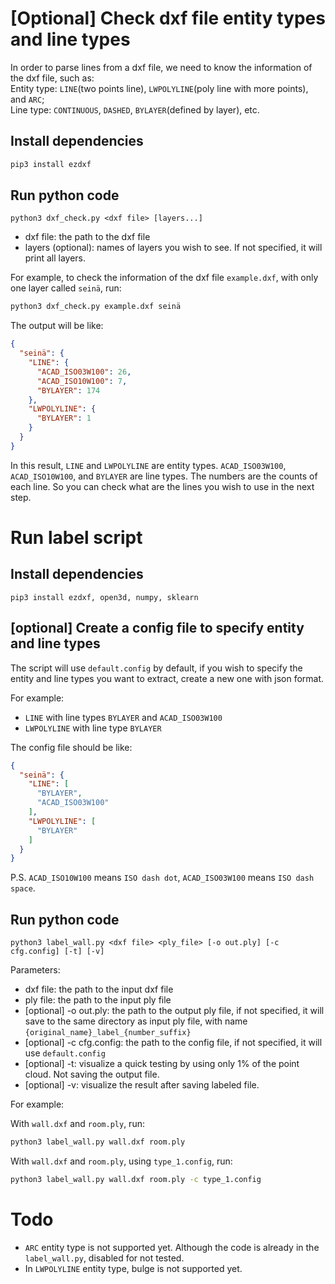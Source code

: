 # [Optional] Check dxf file entity types and line types

In order to parse lines from a dxf file, we need to know the information of the dxf file, such as:  
Entity type: `LINE`(two points line), `LWPOLYLINE`(poly line with more points), and `ARC`;  
Line type: `CONTINUOUS`, `DASHED`, `BYLAYER`(defined by layer), etc.

## Install dependencies

```bash
pip3 install ezdxf
```

## Run python code

`python3 dxf_check.py <dxf file> [layers...]`

- dxf file: the path to the dxf file
- layers (optional): names of layers you wish to see. If not specified, it will print all
  layers.

For example, to check the information of the dxf file `example.dxf`, with only one layer called `seinä`,
run:

```bash
python3 dxf_check.py example.dxf seinä
```

The output will be like:

```json
{
  "seinä": {
    "LINE": {
      "ACAD_ISO03W100": 26,
      "ACAD_ISO10W100": 7,
      "BYLAYER": 174
    },
    "LWPOLYLINE": {
      "BYLAYER": 1
    }
  }
}

```

In this result, `LINE` and `LWPOLYLINE` are entity types. `ACAD_ISO03W100`, `ACAD_ISO10W100`, and `BYLAYER` are line
types. The numbers are the counts of each line. So you can check what are the lines you wish to use in the next step.

# Run label script

## Install dependencies

```
pip3 install ezdxf, open3d, numpy, sklearn
```

## [optional] Create a config file to specify entity and line types

The script will use `default.config` by default, if you wish to specify the entity and line types you want to extract,
create a new one with json format.

For example:

- `LINE` with line types `BYLAYER` and `ACAD_ISO03W100`
- `LWPOLYLINE` with line type `BYLAYER`

The config file should be like:

```json
{
  "seinä": {
    "LINE": [
      "BYLAYER",
      "ACAD_ISO03W100"
    ],
    "LWPOLYLINE": [
      "BYLAYER"
    ]
  }
}
```

P.S. `ACAD_ISO10W100` means `ISO dash dot`, `ACAD_ISO03W100` means `ISO dash space`.

## Run python code

`python3 label_wall.py <dxf file> <ply_file> [-o out.ply] [-c cfg.config] [-t] [-v]`

Parameters:

- dxf file: the path to the input dxf file
- ply file: the path to the input ply file
- [optional] -o out.ply: the path to the output ply file, if not specified, it will save to the same directory as input ply file, with name `{original_name}_label_{number_suffix}`
- [optional] -c cfg.config: the path to the config file, if not specified, it will use `default.config`
- [optional] -t: visualize a quick testing by using only 1% of the point cloud. Not saving the output file.
- [optional] -v: visualize the result after saving labeled file.

For example:

With `wall.dxf` and `room.ply`, run:

```bash
python3 label_wall.py wall.dxf room.ply
```

With `wall.dxf` and `room.ply`, using `type_1.config`, run:

```bash
python3 label_wall.py wall.dxf room.ply -c type_1.config
```

# Todo
- `ARC` entity type is not supported yet. Although the code is already in the `label_wall.py`, disabled for not tested.
- In `LWPOLYLINE` entity type, bulge is not supported yet.
